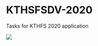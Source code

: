 # KTHSFSDV-2020
Tasks for KTHFS 2020 application

![](https://github.com/KjellbergGustav/KTHSFSDV-2020/blob/master/func_gif.gif)
